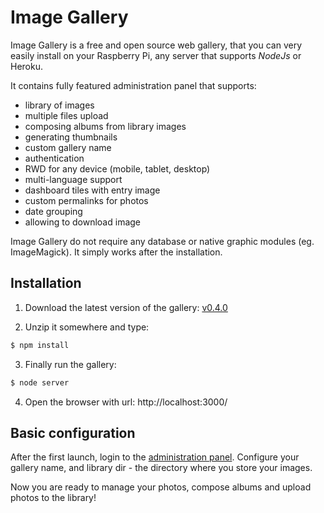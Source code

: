 # Image Gallery

Image Gallery is a free and open source web gallery, that you can very easily install on your Raspberry Pi, any server that supports *NodeJs* or Heroku.

It contains fully featured administration panel that supports:
- library of images
- multiple files upload
- composing albums from library images
- generating thumbnails
- custom gallery name
- authentication
- RWD for any device (mobile, tablet, desktop)
- multi-language support
- dashboard tiles with entry image
- custom permalinks for photos
- date grouping
- allowing to download image

Image Gallery do not require any database or native graphic modules (eg. ImageMagick).
It simply works after the installation.

## Installation

1. Download the latest version of the gallery: [v0.4.0](https://github.com/skuligowski/image-gallery/releases/download/v0.4.0/v0.4.0.zip)

2. Unzip it somewhere and type:


```bash
$ npm install
```

3. Finally run the gallery:

```bash
$ node server
```

4. Open the browser with url: http://localhost:3000/

## Basic configuration

After the first launch, login to the [administration panel](http://localhost:3000/login).
Configure your gallery name, and library dir - the directory where you store your images.

Now you are ready to manage your photos, compose albums and upload photos to the library!

